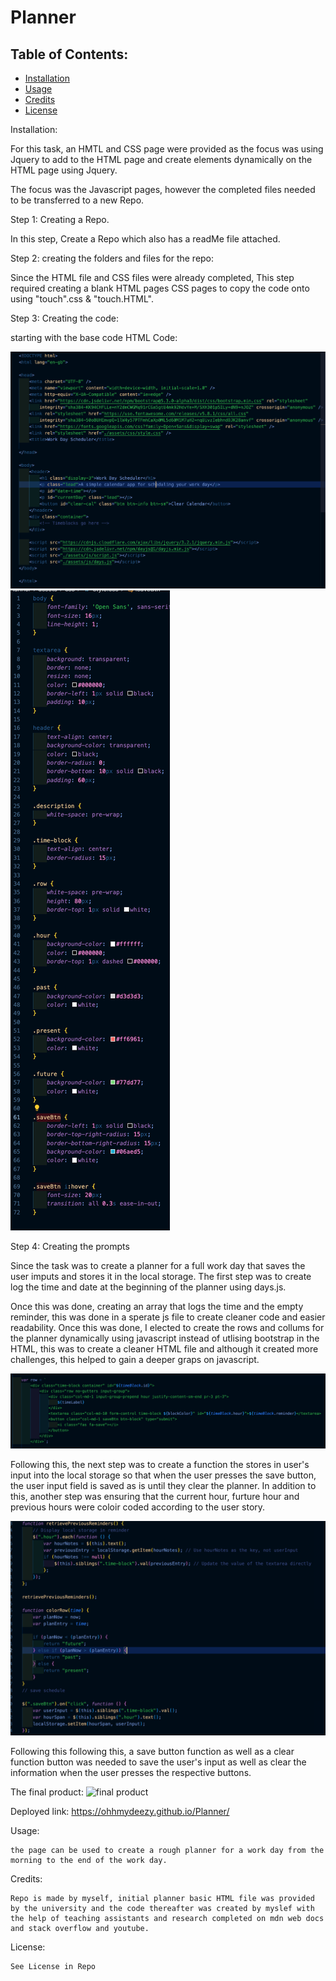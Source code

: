 # Planner

## Table of Contents: 
* [Installation](#installation)
* [Usage](#usage)
* [Credits](#credits)
* [License](#license)

Installation: 

For this task, an HMTL and CSS page were provided as the focus was using Jquery to add to the HTML page and create elements dynamically on the HTML page using Jquery. 

The focus was the Javascript pages, however the completed files needed to be transferred to a new Repo.

Step 1: Creating a Repo. 

In this step, Create a Repo which also has a readMe file attached.

Step 2: creating the folders and files for the repo:

Since the HTML file and CSS files were already completed, This step required creating a blank HTML pages CSS pages to 
copy the code onto using "touch<file name>".css & "touch<file name>.HTML". 

Step 3: Creating the code: 

starting with the base code HTML Code:

![Index HTML starter code](./assets/Images/HTML%20starter.png)
![CSS starter code](./assets/Images/CSS%20starter.png)

Step 4: Creating the prompts

Since the task was to create a planner for a full work day that saves the user imputs and stores it in the local storage. The first step was to  create log the time and date at the beginning of the planner using days.js.

Once this was done, creating an array that logs the time and the empty reminder, this was done in a sperate js file to create cleaner code and easier readability. Once this was done, I elected to create the rows and collums for the planner dynamically using javascript instead of utlising bootstrap in the HTML, this was to create a cleaner HTML file and although it created more challenges, this helped to gain a deeper graps on javascript.


![script for rows](./assets/Images/script%20for%20rows.png)

Following this, the next step was to create a function the stores in user's input into the local storage so that when the user presses the save button, the user input field is saved as is until they clear the planner. In addition to this, another step was ensuring that the current hour, furture hour and previous hours were coloir coded according to the user story.  

![check answer and timer function](./assets/Images/script%20for%20retrieving%20information%20and%20colour%20code.png)

Following this following this, a save button function as well as a clear function button was needed to save the user's input as well as clear the information when the user presses the respective buttons.


The final product: 
![final product]()

Deployed link: https://ohhmydeezy.github.io/Planner/

Usage: 

    the page can be used to create a rough planner for a work day from the morning to the end of the work day.

Credits: 

    Repo is made by myself, initial planner basic HTML file was provided by the university and the code thereafter was created by myslef with the help of teaching assistants and research completed on mdn web docs and stack overflow and youtube. 



License:

    See License in Repo